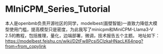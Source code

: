 # MIniCPM_Series_Tutorial

本人是openbmb负责开源社区的同学，modelbest(面壁智能)一直致力降低大模型使用门槛，提高模型只是密度，为此我写了minicpm和MiniCPM-Llama3-V 2.5的教程，包括推理，量化，边端部署，微调，技术报告五个主题。
地址如下：
https://modelbest.feishu.cn/wiki/D2tFw8Pcsi5CIzkaHNacLK64npg?from=from_copylink
